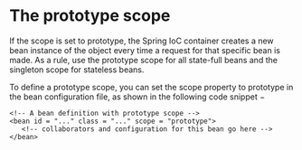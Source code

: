 # The prototype scope

If the scope is set to prototype, the Spring IoC container creates a new bean instance of the object every time a request for that specific bean is made. As a rule, use the prototype scope for all state-full beans and the singleton scope for stateless beans.

To define a prototype scope, you can set the scope property to prototype in the bean configuration file, as shown in the following code snippet −
```
<!-- A bean definition with prototype scope -->
<bean id = "..." class = "..." scope = "prototype">
   <!-- collaborators and configuration for this bean go here -->
</bean>

```
